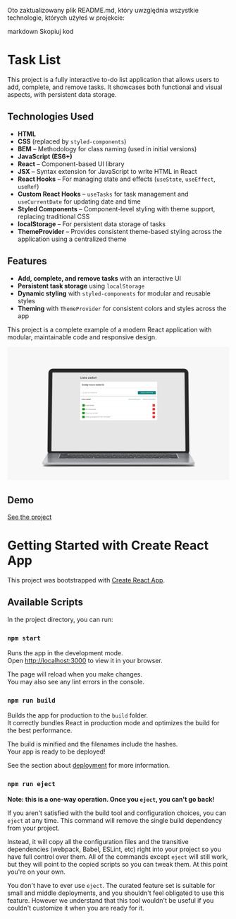 
Oto zaktualizowany plik README.md, który uwzględnia wszystkie technologie, których użyłeś w projekcie:

markdown
Skopiuj kod
# Task List

This project is a fully interactive to-do list application that allows users to add, complete, and remove tasks. It showcases both functional and visual aspects, with persistent data storage.

## Technologies Used

- **HTML**
- **CSS** (replaced by `styled-components`)
- **BEM** – Methodology for class naming (used in initial versions)
- **JavaScript (ES6+)**
- **React** – Component-based UI library
- **JSX** – Syntax extension for JavaScript to write HTML in React
- **React Hooks** – For managing state and effects (`useState`, `useEffect`, `useRef`)
- **Custom React Hooks** – `useTasks` for task management and `useCurrentDate` for updating date and time
- **Styled Components** – Component-level styling with theme support, replacing traditional CSS
- **localStorage** – For persistent data storage of tasks
- **ThemeProvider** – Provides consistent theme-based styling across the application using a centralized theme

## Features

- **Add, complete, and remove tasks** with an interactive UI
- **Persistent task storage** using `localStorage`
- **Dynamic styling** with `styled-components` for modular and reusable styles
- **Theming** with `ThemeProvider` for consistent colors and styles across the app

This project is a complete example of a modern React application with modular, maintainable code and responsive design.

![alt text for screen readers](./public/img/screen.jpg "Homepage")

## Demo
[See the project](https://pawel-paluch.github.io/todo-list-react/)

# Getting Started with Create React App

This project was bootstrapped with [Create React App](https://github.com/facebook/create-react-app).

## Available Scripts

In the project directory, you can run:

### `npm start`

Runs the app in the development mode.\
Open [http://localhost:3000](http://localhost:3000) to view it in your browser.

The page will reload when you make changes.\
You may also see any lint errors in the console.

### `npm run build`

Builds the app for production to the `build` folder.\
It correctly bundles React in production mode and optimizes the build for the best performance.

The build is minified and the filenames include the hashes.\
Your app is ready to be deployed!

See the section about [deployment](https://facebook.github.io/create-react-app/docs/deployment) for more information.

### `npm run eject`

**Note: this is a one-way operation. Once you `eject`, you can't go back!**

If you aren't satisfied with the build tool and configuration choices, you can `eject` at any time. This command will remove the single build dependency from your project.

Instead, it will copy all the configuration files and the transitive dependencies (webpack, Babel, ESLint, etc) right into your project so you have full control over them. All of the commands except `eject` will still work, but they will point to the copied scripts so you can tweak them. At this point you're on your own.

You don't have to ever use `eject`. The curated feature set is suitable for small and middle deployments, and you shouldn't feel obligated to use this feature. However we understand that this tool wouldn't be useful if you couldn't customize it when you are ready for it.